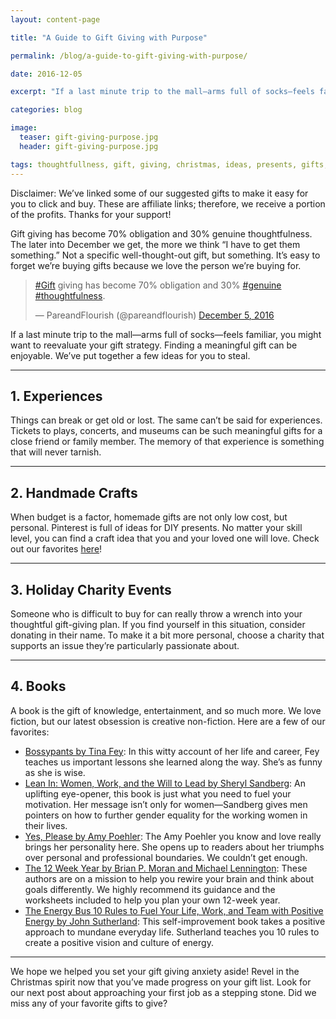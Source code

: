 ```yaml
---
layout: content-page

title: "A Guide to Gift Giving with Purpose"

permalink: /blog/a-guide-to-gift-giving-with-purpose/

date: 2016-12-05

excerpt: "If a last minute trip to the mall—arms full of socks—feels familiar, you might want to reevaluate your gift strategy. Finding a meaningful gift can be enjoyable."

categories: blog

image:
  teaser: gift-giving-purpose.jpg
  header: gift-giving-purpose.jpg

tags: thoughtfullness, gift, giving, christmas, ideas, presents, gifts, merry christmas, happy holidays
---
```


Disclaimer: We’ve linked some of our suggested gifts to make it easy for you to click and buy. These are affiliate links; therefore, we receive a portion of the profits. Thanks for your support!

Gift giving has become 70% obligation and 30% genuine thoughtfulness. The later into December we get, the more we think “I have to get them something.” Not a specific well-thought-out gift, but something. It’s easy to forget we’re buying gifts because we love the person we’re buying for.

<blockquote class="twitter-tweet tw-align-center" data-lang="en"><p lang="en" dir="ltr"><a href="https://twitter.com/hashtag/Gift?src=hash">#Gift</a> giving has become 70% obligation and 30% <a href="https://twitter.com/hashtag/genuine?src=hash">#genuine</a> <a href="https://twitter.com/hashtag/thoughtfulness?src=hash">#thoughtfulness</a>.</p>&mdash; PareandFlourish (@pareandflourish) <a href="https://twitter.com/pareandflourish/status/805814761330016256">December 5, 2016</a></blockquote>
<script async src="//platform.twitter.com/widgets.js" charset="utf-8"></script>

If a last minute trip to the mall—arms full of socks—feels familiar, you might want to reevaluate your gift strategy. Finding a meaningful gift can be enjoyable. We’ve put together a few ideas for you to steal.

<hr class="secondary">

## 1. Experiences

Things can break or get old or lost. The same can’t be said for experiences. Tickets to plays, concerts, and museums can be such meaningful gifts for a close friend or family member. The memory of that experience is something that will never tarnish. 

<hr class="secondary">

## 2. Handmade Crafts

When budget is a factor, homemade gifts are not only low cost, but personal. Pinterest is full of ideas for DIY presents. No matter your skill level, you can find a craft idea that you and your loved one will love. Check out our favorites [here](https://www.pinterest.com/pareandflourish/diy-gifts/)!

<hr class="secondary">

## 3. Holiday Charity Events

Someone who is difficult to buy for can really throw a wrench into your thoughtful gift-giving plan. If you find yourself in this situation, consider donating in their name. To make it a bit more personal, choose a charity that supports an issue they’re particularly passionate about.

<hr class="secondary">

## 4. Books

A book is the gift of knowledge, entertainment, and so much more. We love fiction, but our latest obsession is creative non-fiction. Here are a few of our favorites:

- [Bossypants by Tina Fey](/reading-list/): In this witty account of her life and career, Fey teaches us important lessons she learned along the way. She’s as funny as she is wise.
- [Lean In: Women, Work, and the Will to Lead by Sheryl Sandberg](/reading-list/): An uplifting eye-opener, this book is just what you need to fuel your motivation. Her message isn’t only for women—Sandberg gives men pointers on how to further gender equality for the working women in their lives.
- [Yes, Please by Amy Poehler](/reading-list/): The Amy Poehler you know and love really brings her personality here. She opens up to readers about her triumphs over personal and professional boundaries. We couldn’t get enough.
- [The 12 Week Year by Brian P. Moran and Michael Lennington](/reading-list/): These authors are on a mission to help you rewire your brain and think about goals differently. We highly recommend its guidance and the worksheets included to help you plan your own 12-week year.
- [The Energy Bus 10 Rules to Fuel Your Life, Work, and Team with Positive Energy by John Sutherland](/reading-list/): This self-improvement book takes a positive approach to mundane everyday life. Sutherland teaches you 10 rules to create a positive vision and culture of energy.

<hr class="secondary">

We hope we helped you set your gift giving anxiety aside! Revel in the Christmas spirit now that you’ve made progress on your gift list. Look for our next post about approaching your first job as a stepping stone. Did we miss any of your favorite gifts to give?
